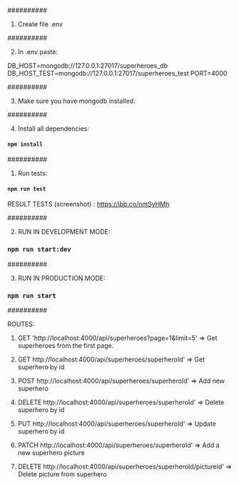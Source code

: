 ##########
1. Create file .env

##########

2. In .env paste:

DB_HOST=mongodb://127.0.0.1:27017/superheroes_db
DB_HOST_TEST=mongodb://127.0.0.1:27017/superheroes_test
PORT=4000

##########

3. Make sure you have mongodb installed.

##########

4. Install all dependencies:

#### `npm install`

##########

1. Run tests:

#### `npm run test`

RESULT TESTS (screenshot) : https://ibb.co/nmSyHMh

##########

2. RUN IN DEVELOPMENT MODE:

### `npm run start:dev`

##########

3. RUN IN PRODUCTION MODE: 

### `npm run start`

##########

ROUTES:

1. GET 'http://localhost:4000/api/superheroes?page=1&limit=5' =>  Get superheroes from the first page.

2. GET http://localhost:4000/api/superheroes/superheroId' => Get superhero by id

3. POST http://localhost:4000/api/superheroes/superheroId' => Add new superhero

4. DELETE http://localhost:4000/api/superheroes/superheroId' => Delete superhero by id

5. PUT http://localhost:4000/api/superheroes/superheroId' => Update superhero by id

6. PATCH http://localhost:4000/api/superheroes/superheroId' => Add a new superhero picture

7. DELETE http://localhost:4000/api/superheroes/superheroId/pictureId' => Delete picture from superhero



